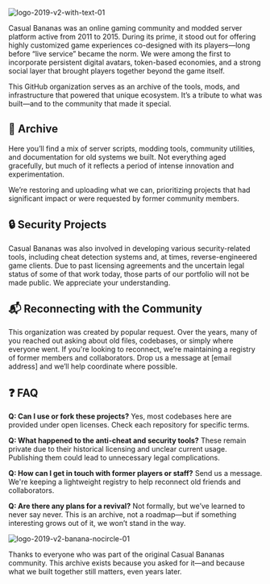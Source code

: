 ![logo-2019-v2-with-text-01](https://github.com/user-attachments/assets/cdff5fc0-27ff-4c24-9096-8238c590c4ec)

Casual Bananas was an online gaming community and modded server platform active from 2011 to 2015. During its prime, it stood out for offering highly customized game experiences co-designed with its players—long before “live service” became the norm. We were among the first to incorporate persistent digital avatars, token-based economies, and a strong social layer that brought players together beyond the game itself.

This GitHub organization serves as an archive of the tools, mods, and infrastructure that powered that unique ecosystem. It’s a tribute to what was built—and to the community that made it special.

## 🧰 Archive

Here you’ll find a mix of server scripts, modding tools, community utilities, and documentation for old systems we built. Not everything aged gracefully, but much of it reflects a period of intense innovation and experimentation.

We’re restoring and uploading what we can, prioritizing projects that had significant impact or were requested by former community members.

## 🔒 Security Projects

Casual Bananas was also involved in developing various security-related tools, including cheat detection systems and, at times, reverse-engineered game clients. Due to past licensing agreements and the uncertain legal status of some of that work today, those parts of our portfolio will not be made public. We appreciate your understanding.

## 📬 Reconnecting with the Community

This organization was created by popular request. Over the years, many of you reached out asking about old files, codebases, or simply where everyone went. If you're looking to reconnect, we’re maintaining a registry of former members and collaborators. Drop us a message at [email address] and we’ll help coordinate where possible.

## ❓ FAQ

**Q: Can I use or fork these projects?**
Yes, most codebases here are provided under open licenses. Check each repository for specific terms.

**Q: What happened to the anti-cheat and security tools?**
These remain private due to their historical licensing and unclear current usage. Publishing them could lead to unnecessary legal complications.

**Q: How can I get in touch with former players or staff?**
Send us a message. We're keeping a lightweight registry to help reconnect old friends and collaborators.

**Q: Are there any plans for a revival?**
Not formally, but we’ve learned to never say never. This is an archive, not a roadmap—but if something interesting grows out of it, we won’t stand in the way.

![logo-2019-v2-banana-nocircle-01](https://github.com/user-attachments/assets/ee5197ba-a16b-4ed1-893c-02550dcf6355)

Thanks to everyone who was part of the original Casual Bananas community. This archive exists because you asked for it—and because what we built together still matters, even years later.
